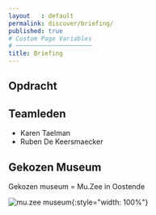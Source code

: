 ```yaml
---
layout   : default
permalink: discover/briefing/
published: true
# Custom Page Variables
# ─────────────────────
title: Briefing
---
```


Opdracht
--------

Teamleden
---------

 - Karen Taelman
 - Ruben De Keersmaecker

Gekozen Museum
--------------

Gekozen museum = Mu.Zee in Oostende

![mu.zee museum](http://127.0.0.1:4000/1718-nmd3-project/images/mu.zee_-_kunstmuseum_aan_zee-33454-1.jpg){:style="width: 100%"}